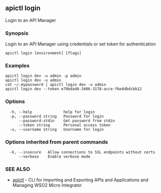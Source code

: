 ## apictl login

Login to an API Manager

### Synopsis

Login to an API Manager using credentials or set token for authentication

```
apictl login [environment] [flags]
```

### Examples

```
apictl login dev -u admin -p admin
apictl login dev -u admin
cat ~/.mypassword | apictl login dev -u admin
apictl login dev --token e79bda48-3406-3178-acce-f6e4dbdcbb12
```

### Options

```
  -h, --help              help for login
  -p, --password string   Password for login
      --password-stdin    Get password from stdin
      --token string      Personal access token
  -u, --username string   Username for login
```

### Options inherited from parent commands

```
  -k, --insecure   Allow connections to SSL endpoints without certs
      --verbose    Enable verbose mode
```

### SEE ALSO

* [apictl](apictl.md)	 - CLI for Importing and Exporting APIs and Applications and Managing WSO2 Micro Integrator

